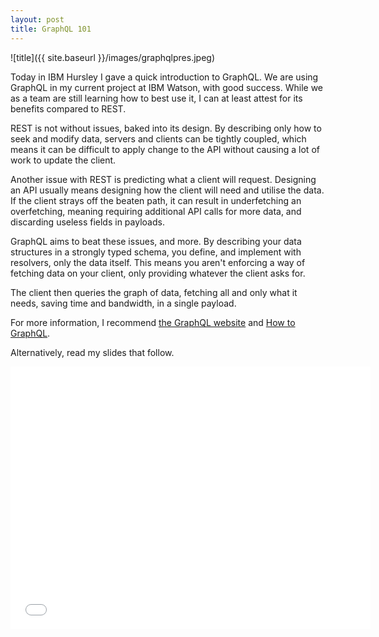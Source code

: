 ```yaml
---
layout: post
title: GraphQL 101
---
```


![title]({{ site.baseurl }}/images/graphqlpres.jpeg)

Today in IBM Hursley I gave a quick introduction to GraphQL. We are using GraphQL in my current project at IBM Watson, with good success. While we as a team are still learning how to best use it, I can at least attest for its benefits compared to REST.

REST is not without issues, baked into its design. By describing only how to seek and modify data, servers and clients can be tightly coupled, which means it can be difficult to apply change to the API without causing a lot of work to update the client.

Another issue with REST is predicting what a client will request. Designing an API usually means designing how the client will need and utilise the data. If the client strays off the beaten path, it can result in underfetching an overfetching, meaning requiring additional API calls for more data, and discarding useless fields in payloads.

GraphQL aims to beat these issues, and more. By describing your data structures in a strongly typed schema, you define, and implement with resolvers, only the data itself. This means you aren't enforcing a way of fetching data on your client, only providing whatever the client asks for.

The client then queries the graph of data, fetching all and only what it needs, saving time and bandwidth, in a single payload.

For more information, I recommend [the GraphQL website](https://graphql.org) and [How to GraphQL](https://howtographql.com).

Alternatively, read my slides that follow.

<iframe src="//slides.com/ajdaniel/graphql/embed" width="576" height="420" scrolling="no" frameborder="0" webkitallowfullscreen mozallowfullscreen allowfullscreen></iframe>